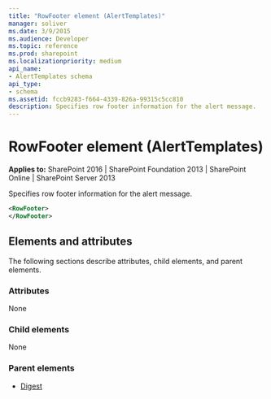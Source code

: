 ```yaml
---
title: "RowFooter element (AlertTemplates)"
manager: soliver
ms.date: 3/9/2015
ms.audience: Developer
ms.topic: reference
ms.prod: sharepoint
ms.localizationpriority: medium
api_name:
- AlertTemplates schema
api_type:
- schema
ms.assetid: fccb9283-f664-4339-826a-99315c5cc810
description: Specifies row footer information for the alert message.
---
```


# RowFooter element (AlertTemplates)

**Applies to:** SharePoint 2016 | SharePoint Foundation 2013 | SharePoint Online | SharePoint Server 2013
  
Specifies row footer information for the alert message.
  
```XML
<RowFooter>
</RowFooter>
```

## Elements and attributes

The following sections describe attributes, child elements, and parent elements.

### Attributes

None
  
### Child elements

None
  
### Parent elements

- [Digest](digest-element-alerttemplates.md)
   


